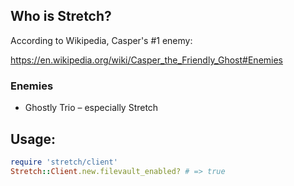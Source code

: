 ## Who is Stretch?

According to Wikipedia, Casper's #1 enemy:

https://en.wikipedia.org/wiki/Casper_the_Friendly_Ghost#Enemies

### Enemies

* Ghostly Trio – especially Stretch

## Usage:

```ruby
require 'stretch/client'
Stretch::Client.new.filevault_enabled? # => true
```

